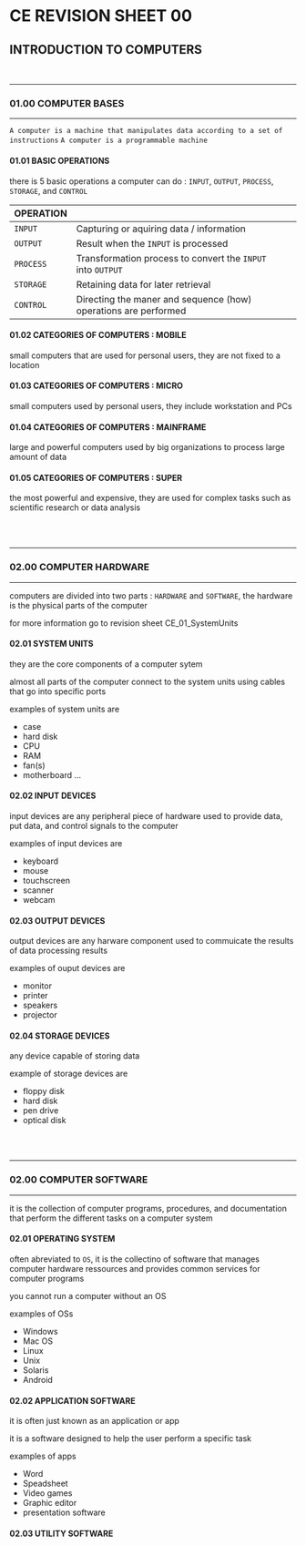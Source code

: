 # CE REVISION SHEET 00
## INTRODUCTION TO COMPUTERS
<br>

________
### 01.00 COMPUTER BASES
________________

```A computer is a machine that manipulates data according to a set of instructions```
```A computer is a programmable machine```

#### 01.01 BASIC OPERATIONS

there is 5 basic operations a computer can do : ```INPUT```, ```OUTPUT```, ```PROCESS```, ```STORAGE```, and ```CONTROL```

|OPERATION | |
------|------|
| ```INPUT```   | Capturing or aquiring data / information |
| ```OUTPUT```  | Result when the ```INPUT``` is processed |
| ```PROCESS``` | Transformation process to convert the ```INPUT``` <br> into ```OUTPUT``` | 
| ```STORAGE``` | Retaining data for later retrieval | 
| ```CONTROL``` | Directing the maner and sequence (how) operations are performed |


#### 01.02 CATEGORIES OF COMPUTERS : MOBILE

small computers that are used for personal users, they are not fixed to a location


#### 01.03 CATEGORIES OF COMPUTERS : MICRO

small computers used by personal users, they include workstation and PCs


#### 01.04 CATEGORIES OF COMPUTERS : MAINFRAME

large and powerful computers used by big organizations to process large amount of data


#### 01.05 CATEGORIES OF COMPUTERS : SUPER

the most powerful and expensive, they are used for complex tasks such as scientific research or data analysis


<br>
<br>

________
### 02.00 COMPUTER HARDWARE
________________

computers are divided into two parts : ```HARDWARE``` and ```SOFTWARE```, the hardware is the physical parts of the computer

for more information go to revision sheet CE_01_SystemUnits

#### 02.01 SYSTEM UNITS

they are the core components of a computer sytem

almost all parts of the computer connect to the system units using cables that go into specific ports

examples of system units are
* case
* hard disk
* CPU
* RAM
* fan(s)
* motherboard
...

#### 02.02 INPUT DEVICES

input devices are any peripheral piece of hardware used to provide data, put data, and control signals to the computer

examples of input devices are
* keyboard
* mouse
* touchscreen
* scanner
* webcam

#### 02.03 OUTPUT DEVICES

output devices are any harware component used to commuicate the results of data processing results

examples of ouput devices are
* monitor
* printer
* speakers
* projector

#### 02.04 STORAGE DEVICES

any device capable of storing data

example of storage devices are
* floppy disk
* hard disk
* pen drive
* optical disk


<br>
<br>

________
### 02.00 COMPUTER SOFTWARE
________________

it is the collection of computer programs, procedures, and documentation that perform the different tasks on a computer system

#### 02.01 OPERATING SYSTEM

often abreviated to ```OS```, it is the collectino of software that manages computer hardware ressources and provides common services for computer programs

you cannot run a computer without an OS

examples of OSs
* Windows
* Mac OS
* Linux
* Unix
* Solaris
* Android


#### 02.02 APPLICATION SOFTWARE 

it is often just known as an application or app

it is a software designed to help the user perform a specific task

examples of apps
* Word
* Speadsheet
* Video games
* Graphic editor
* presentation software


#### 02.03 UTILITY SOFTWARE 




